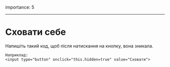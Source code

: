 importance: 5

---

# Сховати себе

Напишіть такий код, щоб після натискання на кнопку, вона зникала.

```online
Наприклад:
<input type="button" onclick="this.hidden=true" value="Сховати">
```
